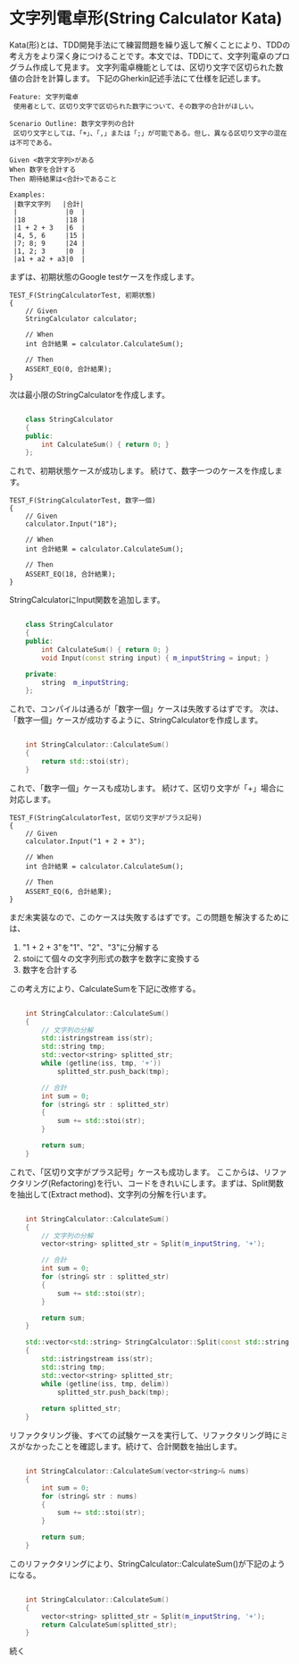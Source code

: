 # 文字列電卓形(String Calculator Kata)
Kata(形)とは、TDD開発手法にて練習問題を繰り返して解くことにより、TDDの考え方をより深く身につけることです。本文では、TDDにて、文字列電卓のプログラム作成して見ます。 文字列電卓機能としては、区切り文字で区切られた数値の合計を計算します。 下記のGherkin記述手法にて仕様を記述します。


    Feature: 文字列電卓
     使用者として、区切り文字で区切られた数字について、その数字の合計がほしい。

    Scenario Outline: 数字文字列の合計  
     区切り文字としては、「+」、「,」または「;」が可能である。但し、異なる区切り文字の混在は不可である。

    Given <数字文字列>がある
    When 数字を合計する
    Then 期待結果は<合計>であること

    Examples:
     |数字文字列   |合計|
     |            |0  |
     |18          |18 |
     |1 + 2 + 3   |6  |
     |4, 5, 6     |15 |
     |7; 8; 9     |24 |
     |1, 2; 3     |0  |
     |a1 + a2 + a3|0  |

まずは、初期状態のGoogle testケースを作成します。

    TEST_F(StringCalculatorTest, 初期状態)
    {
        // Given
        StringCalculator calculator; 
    
	    // When
        int 合計結果 = calculator.CalculateSum();

	    // Then
        ASSERT_EQ(0, 合計結果);
    }

次は最小限のStringCalculatorを作成します。

``` c++ 

    class StringCalculator
    {
    public:
        int CalculateSum() { return 0; }
    };
```

これで、初期状態ケースが成功します。 続けて、数字一つのケースを作成します。

    TEST_F(StringCalculatorTest, 数字一個)
    {
        // Given
        calculator.Input("18");

        // When
        int 合計結果 = calculator.CalculateSum();

        // Then
        ASSERT_EQ(18, 合計結果);
    }

StringCalculatorにInput関数を追加します。

``` c++ 

    class StringCalculator
    {
    public:
        int CalculateSum() { return 0; }
        void Input(const string input) { m_inputString = input; }

    private:
        string  m_inputString;
    };
```

これで、コンパイルは通るが「数字一個」ケースは失敗するはずです。 次は、「数字一個」ケースが成功するように、StringCalculatorを作成します。

``` c++ 

    int StringCalculator::CalculateSum()
    {
        return std::stoi(str);
    }

```

これで、「数字一個」ケースも成功します。 続けて、区切り文字が「+」場合に対応します。

    TEST_F(StringCalculatorTest, 区切り文字がプラス記号)
    {
        // Given
        calculator.Input("1 + 2 + 3");

        // When
        int 合計結果 = calculator.CalculateSum();

        // Then
        ASSERT_EQ(6, 合計結果);
    }

まだ未実装なので、このケースは失敗するはずです。この問題を解決するためには、

1. "1 + 2 + 3"を"1"、"2"、"3"に分解する
2. stoiにて個々の文字列形式の数字を数字に変換する
3. 数字を合計する

この考え方により、CalculateSumを下記に改修する。

``` c++ 

    int StringCalculator::CalculateSum()
    {
        // 文字列の分解
        std::istringstream iss(str);
        std::string tmp;
        std::vector<string> splitted_str;
        while (getline(iss, tmp, '+'))
            splitted_str.push_back(tmp);

        // 合計
        int sum = 0;
        for (string& str : splitted_str)
        {
            sum += std::stoi(str);
        }

        return sum;
    }

```

これで、「区切り文字がプラス記号」ケースも成功します。 ここからは、リファクタリング(Refactoring)を行い、コードをきれいにします。まずは、Split関数を抽出して(Extract method)、文字列の分解を行います。
``` c++ 

    int StringCalculator::CalculateSum()
    {
        // 文字列の分解
        vector<string> splitted_str = Split(m_inputString, '+');

        // 合計
        int sum = 0;
        for (string& str : splitted_str)
        {
            sum += std::stoi(str);
        }

        return sum;
    }

    std::vector<std::string> StringCalculator::Split(const std::string &str, char delim)
    {
        std::istringstream iss(str);
        std::string tmp;
        std::vector<string> splitted_str;
        while (getline(iss, tmp, delim))
            splitted_str.push_back(tmp);
    
        return splitted_str;
    }
```

リファクタリング後、すべての試験ケースを実行して、リファクタリング時にミスがなかったことを確認します。続けて、合計関数を抽出します。

``` c++ 

    int StringCalculator::CalculateSum(vector<string>& nums)
    {
        int sum = 0;
        for (string& str : nums)
        {
            sum += std::stoi(str);
        }

        return sum;
    }
```

このリファクタリングにより、StringCalculator::CalculateSum()が下記のようになる。

``` c++ 

    int StringCalculator::CalculateSum()
    {
        vector<string> splitted_str = Split(m_inputString, '+');
        return CalculateSum(splitted_str);
    }
```

続く